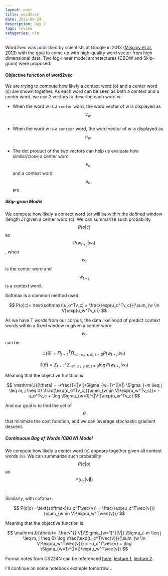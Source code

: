 ```yaml
---
layout: post
title: word2vec 
date: 2022-09-24
description: Day 2
tags: review
categories: nlp
---
```

Word2vec was published by scientists at Google in 2013 ([Mikolov et al. 2013](https://arxiv.org/pdf/1301.3781.pdf)) with the goal to come up with high-quality word vector from high dimensional data. Two log-linear model archetectures (CBOW and Skip-gram) were proposed.

#### Objective function of word2vec
We are trying to compute how likely a context word (o) and a center word (c) are shown together. As each word can be seen as both a context and a center word, we use 2 vectors to describe each word w:
- When the word w is a `center` word, the word vector of w is displayed as $$v_w$$. 
- When the word w is a `context` word, the word vector of w is displayed as $$u_w$$.
- The dot product of the two vectors can help us evaluate how similar/close a center word $$v_{c}$$ and a context word $$u_{o}$$ are.

##### Skip-gram Model
We compute how likely a context word (o) will be within the defined window (length J) given a center word (c).  We can summarize such probability $$P(o|c)$$ as $$P(w_{t+j}|w_t)$$, when $$w_t$$ is the center word and $$w_{t+j}$$ is a context word.

Softmax is a common method used:

$$
P(o|c)=  \text{softmax}(u_o^Tv_c) = \frac{\exp(u_o^Tv_c)}{\sum_{w \in V}\exp(u_w^Tv_c)}
$$

As we have T words from our corpus, the data likelihood of predict context words within a fixed window m given a center word $$w_t$$ can be:

$$
L(\theta)=  \Pi_{t=1}^T\Pi_{-m \leq j \leq m, j \neq 0} P(w_{t+j}|w_t)
$$


$$
\mathrm{\ell}(\theta)=  \Sigma_{t=1}^T \Sigma_{-m \leq j \leq m, j \neq 0} \log P(w_{t+j}|w_t)
$$

Meaning that the objective function is:

$$
\mathrm{J}(\theta) =  -\frac{1}{|V|}\Sigma_{w=1}^{|V|} \Sigma_{-m \leq j \leq m, j \neq 0} \frac{\exp(u_o^Tv_c)}{\sum_{w \in V}\exp(u_w^Tv_c)}= -u_o^Tv_c + \log \Sigma_{w=1}^{|V|}\exp(u_w^Tv_c)
$$

And our goal is to find the set of $$\theta$$ that minimize the cost function, and we can leverage stochastic gradient descent.

##### Continuous Bag of Words (CBOW) Model
We compute how likely a center word (c) appears together given all context words (v).  We can summarize such probability $$P(c|o)$$ as $$P(u_c|\vec{v})$$.

Similarly, with softmax:

$$
P(c|o)=  \text{softmax}(u_c^T\vec{v}) = \frac{\exp(u_c^T\vec{v})}{\sum_{w \in V}\exp(u_w^T\vec{v})} 
$$

Meaning that the objective function is:

$$
\mathrm{J}(\theta)=  -\frac{1}{|V|}\Sigma_{w=1}^{|V|} \Sigma_{-m \leq j \leq m, j \neq 0} \log \frac{\exp(u_c^T\vec{v})}{\sum_{w \in V}\exp(u_w^T\vec{v})} = -u_c^T\vec{v} + \log \Sigma_{w=1}^{|V|}\exp(u_w^T\vec{v})
$$


Formal notes from CS224N can be referenced [here](https://web.stanford.edu/class/cs224n/readings/cs224n-2019-notes01-wordvecs1.pdf), [lecture 1](https://web.stanford.edu/class/cs224n/slides/cs224n-2022-lecture01-wordvecs1.pdf), [lecture 2](https://web.stanford.edu/class/cs224n/slides/cs224n-2022-lecture02-wordvecs2.pdf).


I'll continue on some notebook example tomorrow...